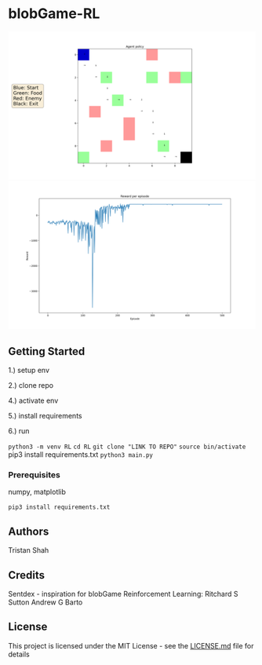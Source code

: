 # blobGame-RL

![](images/policy.png)
![](images/reward.png)

## Getting Started

1.) setup env

2.) clone repo

4.) activate env

5.) install requirements

6.) run

``
python3 -m venv RL
``
``
cd RL
``
``
git clone "LINK TO REPO"
``
``
source bin/activate
``
pip3 install requirements.txt
``
python3 main.py
``

### Prerequisites
numpy, matplotlib
```
pip3 install requirements.txt
```

## Authors
Tristan Shah

## Credits
Sentdex - inspiration for blobGame
Reinforcement Learning: 
	Ritchard S Sutton
	Andrew G Barto
## License

This project is licensed under the MIT License - see the [LICENSE.md](LICENSE.md) file for details